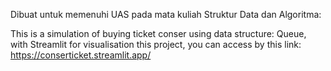 Dibuat untuk memenuhi UAS pada mata kuliah Struktur Data dan Algoritma:

This is a simulation of buying ticket conser using data structure: Queue, with Streamlit for visualisation this project,
you can access by this link: https://conserticket.streamlit.app/
